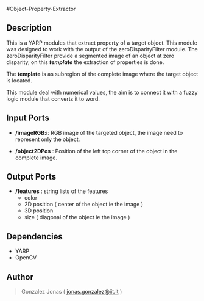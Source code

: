 #Object-Property-Extractor

## Description

This is a YARP modules that extract property of a target object. This module was designed to work with the output of the zeroDisparityFilter module. The zeroDisparityFilter provide a segmented image of an object at zero disparity, on this <b><i>template</i></b> the extraction of properties is done. 

The **template** is as subregion of the complete image where the target object is located.

This module deal with numerical values, the aim is to connect it with a fuzzy logic module that converts it to word. 

## Input Ports
- **/imageRGB:i**: RGB image of the targeted object, the image need to represent only the object.

- **/object2DPos** : Position of the left top corner of the object in the complete image.

## Output Ports

- **/features** : string lists of the features
	- color
	- 2D position ( center of the object ie the image )
	- 3D position 
	- size ( diagonal of the object ie the image )
	

## Dependencies
- YARP
- OpenCV


## Author 
>Gonzalez Jonas ( jonas.gonzalez@iit.it )